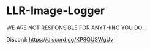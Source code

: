 # LLR-Image-Logger


WE ARE NOT RESPONSIBLE FOR ANYTHING YOU DO!

Discord: https://discord.gg/KP8QUSWgUv
